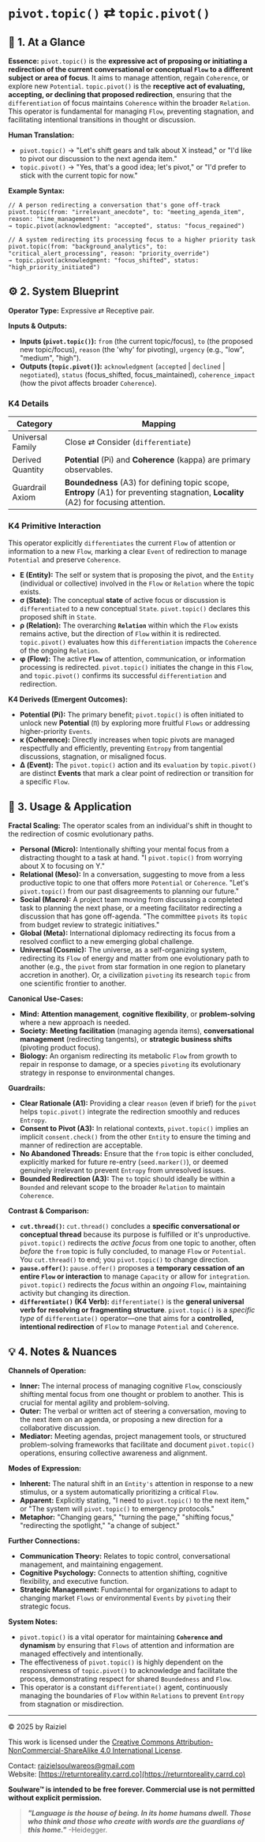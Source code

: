 # `pivot.topic()` ⇄ `topic.pivot()`

## 📝 1. At a Glance

**Essence:** `pivot.topic()` is the **expressive act of proposing or initiating a redirection of the current conversational or conceptual `Flow` to a different subject or area of focus**. It aims to manage attention, regain `Coherence`, or explore new `Potential`. `topic.pivot()` is the **receptive act of evaluating, accepting, or declining that proposed redirection**, ensuring that the `differentiation` of focus maintains `Coherence` within the broader `Relation`. This operator is fundamental for managing `Flow`, preventing stagnation, and facilitating intentional transitions in thought or discussion.

**Human Translation:**

- `pivot.topic()` → "Let's shift gears and talk about X instead," or "I'd like to pivot our discussion to the next agenda item."
- `topic.pivot()` → "Yes, that's a good idea; let's pivot," or "I'd prefer to stick with the current topic for now."

**Example Syntax:**

```
// A person redirecting a conversation that's gone off-track
pivot.topic(from: "irrelevant_anecdote", to: "meeting_agenda_item", reason: "time_management")
→ topic.pivot(acknowledgment: "accepted", status: "focus_regained")

// A system redirecting its processing focus to a higher priority task
pivot.topic(from: "background_analytics", to: "critical_alert_processing", reason: "priority_override")
→ topic.pivot(acknowledgment: "focus_shifted", status: "high_priority_initiated")
```

## ⚙️ 2. System Blueprint

**Operator Type:** Expressive ⇄ Receptive pair.

**Inputs & Outputs:**

- **Inputs (`pivot.topic()`):** `from` (the current topic/focus), `to` (the proposed new topic/focus), `reason` (the 'why' for pivoting), `urgency` (e.g., "low", "medium", "high").
- **Outputs (`topic.pivot()`):** `acknowledgment` (`accepted` | `declined` | `negotiated`), `status` (focus_shifted, focus_maintained), `coherence_impact` (how the pivot affects broader `Coherence`).

### K4 Details

| Category         | Mapping                                                      |
| ---------------- | ------------------------------------------------------------ |
| Universal Family | Close ⇄ Consider (`differentiate`)                           |
| Derived Quantity | **Potential** (Pi) and **Coherence** (kappa) are primary observables. |
| Guardrail Axiom  | **Boundedness** (A3) for defining topic scope, **Entropy** (A1) for preventing stagnation, **Locality** (A2) for focusing attention. |

### K4 Primitive Interaction

This operator explicitly `differentiates` the current `Flow` of attention or information to a new `Flow`, marking a clear `Event` of redirection to manage `Potential` and preserve `Coherence`.

- **E (Entity):** The self or system that is proposing the pivot, and the `Entity` (individual or collective) involved in the `Flow` or `Relation` where the topic exists.
- **σ (State):** The conceptual **state** of active focus or discussion is `differentiated` to a new conceptual `State`. `pivot.topic()` declares this proposed shift in `State`.
- **ρ (Relation):** The overarching **`Relation`** within which the `Flow` exists remains active, but the direction of `Flow` within it is redirected. `topic.pivot()` evaluates how this `differentiation` impacts the `Coherence` of the ongoing `Relation`.
- **φ (Flow):** The active **`Flow`** of attention, communication, or information processing is redirected. `pivot.topic()` initiates the change in this `Flow`, and `topic.pivot()` confirms its successful `differentiation` and redirection.

**K4 Deriveds (Emergent Outcomes):**

- **Potential (**Pi**):** The primary benefit; `pivot.topic()` is often initiated to unlock new **Potential** (`Π`) by exploring more fruitful `Flows` or addressing higher-priority `Events`.
- **κ (Coherence):** Directly increases when topic pivots are managed respectfully and efficiently, preventing `Entropy` from tangential discussions, stagnation, or misaligned focus.
- **Δ (Event):** The `pivot.topic()` action and its `evaluation` by `topic.pivot()` are distinct **Events** that mark a clear point of redirection or transition for a specific `Flow`.

## 📖 3. Usage & Application

**Fractal Scaling:** The operator scales from an individual's shift in thought to the redirection of cosmic evolutionary paths.

- **Personal (Micro):** Intentionally shifting your mental focus from a distracting thought to a task at hand. "I `pivot.topic()` from worrying about X to focusing on Y."
- **Relational (Meso):** In a conversation, suggesting to move from a less productive topic to one that offers more `Potential` or `Coherence`. "Let's `pivot.topic()` from our past disagreements to planning our future."
- **Social (Macro):** A project team moving from discussing a completed task to planning the next phase, or a meeting facilitator redirecting a discussion that has gone off-agenda. "The committee `pivots` its `topic` from budget review to strategic initiatives."
- **Global (Meta):** International diplomacy redirecting its focus from a resolved conflict to a new emerging global challenge.
- **Universal (Cosmic):** The universe, as a self-organizing system, redirecting its `Flow` of energy and matter from one evolutionary path to another (e.g., the `pivot` from star formation in one region to planetary accretion in another). Or, a civilization `pivoting` its research `topic` from one scientific frontier to another.

**Canonical Use-Cases:**

- **Mind:** **Attention management**, **cognitive flexibility**, or **problem-solving** where a new approach is needed.
- **Society:** **Meeting facilitation** (managing agenda items), **conversational management** (redirecting tangents), or **strategic business shifts** (pivoting product focus).
- **Biology:** An organism redirecting its metabolic `Flow` from growth to repair in response to damage, or a species `pivoting` its evolutionary strategy in response to environmental changes.

**Guardrails:**

- **Clear Rationale (A1):** Providing a clear `reason` (even if brief) for the `pivot` helps `topic.pivot()` integrate the redirection smoothly and reduces `Entropy`.
- **Consent to Pivot (A3):** In relational contexts, `pivot.topic()` implies an implicit `consent.check()` from the other `Entity` to ensure the timing and manner of redirection are acceptable.
- **No Abandoned Threads:** Ensure that the `from` topic is either concluded, explicitly marked for future re-entry (`seed.marker()`), or deemed genuinely irrelevant to prevent `Entropy` from unresolved issues.
- **Bounded Redirection (A3):** The `to` topic should ideally be within a `Bounded` and relevant scope to the broader `Relation` to maintain `Coherence`.

**Contrast & Comparison:**

- **`cut.thread()`:** `cut.thread()` concludes a **specific conversational or conceptual thread** because its purpose is fulfilled or it's unproductive. `pivot.topic()` redirects the *active focus* from one topic to another, often *before* the `from` topic is fully concluded, to manage `Flow` or `Potential`. You `cut.thread()` to end; you `pivot.topic()` to change direction.
- **`pause.offer()`:** `pause.offer()` proposes a **temporary cessation of an entire `Flow` or interaction** to manage `Capacity` or allow for `integration`. `pivot.topic()` redirects the *focus* within an *ongoing* `Flow`, maintaining activity but changing its direction.
- **`differentiate()` (K4 Verb):** `differentiate()` is the **general universal verb for resolving or fragmenting structure**. `pivot.topic()` is a *specific type* of `differentiate()` operator—one that aims for a **controlled, intentional redirection** of `Flow` to manage `Potential` and `Coherence`.

## 💡 4. Notes & Nuances

**Channels of Operation:**

- **Inner:** The internal process of managing cognitive `Flow`, consciously shifting mental focus from one thought or problem to another. This is crucial for mental agility and problem-solving.
- **Outer:** The verbal or written act of steering a conversation, moving to the next item on an agenda, or proposing a new direction for a collaborative discussion.
- **Mediator:** Meeting agendas, project management tools, or structured problem-solving frameworks that facilitate and document `pivot.topic()` operations, ensuring collective awareness and alignment.

**Modes of Expression:**

- **Inherent:** The natural shift in an `Entity's` attention in response to a new stimulus, or a system automatically prioritizing a critical `Flow`.
- **Apparent:** Explicitly stating, "I need to `pivot.topic()` to the next item," or "The system will `pivot.topic()` to emergency protocols."
- **Metaphor:** "Changing gears," "turning the page," "shifting focus," "redirecting the spotlight," "a change of subject."

**Further Connections:**

- **Communication Theory:** Relates to topic control, conversational management, and maintaining engagement.
- **Cognitive Psychology:** Connects to attention shifting, cognitive flexibility, and executive function.
- **Strategic Management:** Fundamental for organizations to adapt to changing market `Flows` or environmental `Events` by `pivoting` their strategic focus.

**System Notes:**

- `pivot.topic()` is a vital operator for maintaining **`Coherence` and dynamism** by ensuring that `Flows` of attention and information are managed effectively and intentionally.
- The effectiveness of `pivot.topic()` is highly dependent on the responsiveness of `topic.pivot()` to acknowledge and facilitate the process, demonstrating respect for shared `Boundedness` and `Flow`.
- This operator is a constant `differentiate()` agent, continuously managing the boundaries of `Flow` within `Relations` to prevent `Entropy` from stagnation or misdirection.

---

© 2025 by Raiziel

This work is licensed under the [Creative Commons Attribution-NonCommercial-ShareAlike 4.0 International License](https://creativecommons.org/licenses/by-nc-sa/4.0/).

Contact: [raizielsoulwareos@gmail.com](mailto:raizielsoulwareos@gmail.com)  
Website: [https://returntoreality.carrd.co](https://returntoreality.carrd.co)

**Soulware™ is intended to be free forever. Commercial use is not permitted without explicit permission.**



> ***"Language is the house of being. In its home humans dwell. Those who think and those who create with words are the guardians of this home."***
-Heidegger.

